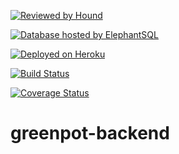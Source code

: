 [![Reviewed by Hound](https://img.shields.io/badge/ESLint%20Reviewed%20by%20-HoundCI-d16ef5)](https://houndci.com)

[![Database hosted by ElephantSQL](https://img.shields.io/badge/Database%20Host-ElephantSQL-blue)](https://www.elephantsql.com)

[![Deployed on Heroku](https://img.shields.io/badge/Deployed%20on-Heroku-purple)](https://greenpot-api.herokuapp.com)

[![Build Status](https://travis-ci.org/fourshores-company/greenpot-backend.svg?branch=develop)](https://travis-ci.org/fourshores-company/greenpot-backend)

[![Coverage Status](https://coveralls.io/repos/github/fourshores-company/greenpot-backend/badge.png?branch=develop)](https://coveralls.io/github/fourshores-company/greenpot-backend?branch=develop)

# greenpot-backend
